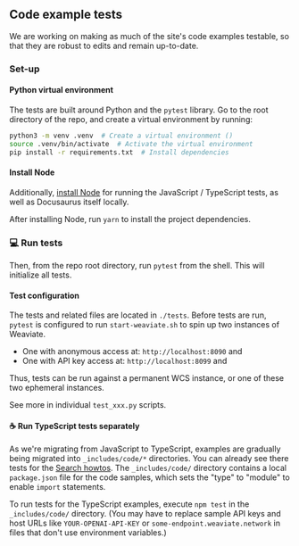 ## Code example tests

We are working on making as much of the site's code examples testable, so that they are robust to edits and remain up-to-date.

### Set-up

#### Python virtual environment

The tests are built around Python and the `pytest` library. Go to the root directory of the repo, and create a virtual environment by running:

```bash
python3 -m venv .venv  # Create a virtual environment ()
source .venv/bin/activate  # Activate the virtual environment
pip install -r requirements.txt  # Install dependencies
```

#### Install Node

Additionally, [install Node](https://nodejs.org/en/download) for running the JavaScript / TypeScript tests, as well as Docusaurus itself locally.

After installing Node, run `yarn` to install the project dependencies.


### 💻 Run tests

Then, from the repo root directory, run `pytest` from the shell. This will initialize all tests.

#### Test configuration

The tests and related files are located in `./tests`.
Before tests are run, `pytest` is configured to run `start-weaviate.sh` to spin up two instances of Weaviate.

- One with anonymous access at: `http://localhost:8090` and
- One with API key access at: `http://localhost:8099` and

Thus, tests can be run against a permanent WCS instance, or one of these two ephemeral instances.

See more in individual `test_xxx.py` scripts.

#### ☕️ Run TypeScript tests separately

As we're migrating from JavaScript to TypeScript, examples are gradually being migrated into `_includes/code/*` directories. You can already see there tests for the [Search howtos](/developers/weaviate/search). The `_includes/code/` directory contains a local `package.json` file for the code samples, which sets the "type" to "module" to enable `import` statements.

To run tests for the TypeScript examples, execute `npm test` in the `_includes/code/` directory. (You may have to replace sample API keys and host URLs like `YOUR-OPENAI-API-KEY` or `some-endpoint.weaviate.network` in files that don't use environment variables.) 
